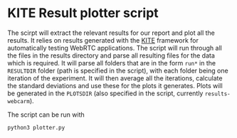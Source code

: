 # KITE Result plotter script

The scirpt will extract the relevant results for our report and plot all the results. It relies on results generated with
the [KITE](https://github.com/webrtc/KITE) framework for automatically testing WebRTC applications.
The script will run through all the files in the results directory and parse all resulting files for the data which is required.
It will parse all folders that are in the form `run*` in the `RESULTDIR` folder (path is specified in the script), with each
folder being one iteration of the experiment. It will then average all the iterations, calculate the standard deviations
and use these for the plots it generates. Plots will be generated in the `PLOTSDIR` (also specified in the script, currently
`results-webcarm`).

The script can be run with

```bash
python3 plotter.py
```